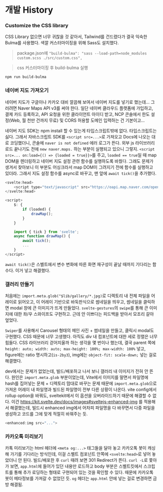 # 개발 History

### Customize the CSS library
CSS Library 없으면 너무 귀찮을 것 같아서, Tailwind를 건드렸다가 결국 익숙한 Bulma를 사용했다. 색깔 커스터마이징을 위해 Sass도 설치했다.

> package.json에 
`"build-bulma": "sass --load-path=node_modules custom.scss ./src/custom.css",`

> css 커스터마이징 후 build-bulma 실행
```bash
npm run build-bulma
```

### 네이버 지도 가져오기
네이버 지도가 구글이나 카카오 대비 깔끔해 보여서 네이버 지도를 넣기로 했는데... 그러려면 Naver Maps API v3를 써야 한다. 일단 네이버 클라우드 플랫폼에 가입하고, 결제 카드 등록하고, API 요청을 위한 클라이언트 아이디 받고, NCP 콘솔에서 한도 설정(Web, 월 천만 건까지 무료) 및 CORS 허용할 도메인 입력하는 건 기본이고...

네이버 지도 SDK는 npm install 할 수 있는게 타입스크립트밖에 없다. 타입스크립트는 싫다. 그래서 자바스크립트 SDK를 `<script src=...>`로 가져오고 Docs에 나오는 대로 코딩했더니, 콘솔에 `naver is not defined` 에러 로그가 뜬다. 외부 js 라이브러리 로드 끝나기도 전에 `new naver.maps.` 하는 부분이 실행되고 있으니 그렇지. `<script src=... on:load={() => {loaded = true}}>`를 주고, `loaded == true`일 때 map DOM을 렌더링하고 네이버 지도 설정 관련 함수를 실행하도록 바꿨다. 그래도 문제가 생겨서 찾아보니 이 부분도 어싱크라서 map DOM이 그려지기 전에 함수를 실행하고 있더라. 그래서 지도 설정 함수를 async로 바꾸고, 맨 앞에 `await tick()`을 추가했다.

```js
<svelte:head>
    <script type="text/javascript" src="https://oapi.map.naver.com/openapi/v3/maps.js?ncpClientId=..." on:load={() => {loaded = true}}></script>
</svelte:head>

<script>
    $: {
        if (loaded) {
            drawMap();
        }
    }

    import { tick } from 'svelte';
    async function drawMap() {
        await tick();
        ...
    }
</script>
```

`await tick()`은 스벨트에서 변수 변화에 따른 화면 재구성이 끝날 때까지 기다리는 함수다. 이거 넣고 해결했다.


### 갤러리 만들기
처음에는 `import.meta.glob("$lib/gallery/*.jpg)`로 디렉토리 내 전체 파일을 어레이로 읽어오고, 이 어레이 기반으로 바둑판식으로 썸네일을 띄우고, 썸네일을 클릭하면 modal 창에 큰 이미지가 뜨게 만들었다. `svelte-gestures`의 `swipe`를 통해 큰 이미지에 대한 좌/우 스와이프도 구현하고. 근데 안 이쁘다는 피드백을 받아서 모조리 갈아 엎었다.

`Swiper`를 사용해서 Carousel 형태의 메인 사진 + 썸네일을 만들고, 클릭시 modal도 구현했다. CSS 때문에 너무 고생했다. 아직도 div 내 컴포넌트에 대한 세로 정렬은 너무 힘들다. CSS 라이브러리 걷어치울까 하는 생각을 몇 번이나 했는데, 결국 parent 쪽에 `height: auto; width: auto; max-height: 100%; max-width: 100%` 넣고, figure에는 ratio 명시하고(`is-2by3`), img에는 `object-fit: scale-down;` 넣는 걸로 해결했다.

dev에서는 문제가 없었는데, 빌드/배포하고 나서 보니 갤러리 내 이미지가 전혀 안 뜬다. 원인은 `import.meta.glob` 부분이었는데, Vite에서 이미지를 말면서 파일명에 hash를 집어넣는 문제 + 디렉토리 맘대로 바꾸는 문제 때문에 `import.meta.glob`으로 가져온 어레이 내 파일명과 빌드된 파일명이 전부 다른 상황이 나온다. vite config에서 rollup option을 바꿔도, sveltekit에서 이 옵션을 오버라이드하기 때문에 해결할 수 없다. 이건 https://kit.svelte.dev/docs/images#sveltejs-enhanced-img 를 적용해서 해결했는데, 빌드시 enhanced img에서 어차피 파일명을 다 바꾸면서 다중 파일을 생성하고 코드를 그에 맞게 적절히 바꿔주는 듯.

```js
<enhanced:img src="...">
```


### 카카오톡 미리보기
카톡 미리보기는 html 헤더에 `<meta og:...>` 태그들을 달아 놓고 카카오톡 봇이 캐싱해 가기를 기다리는 방식인데, 이걸 스벨트 컴포넌트 안쪽에 `<svelte:head>`로 넣어 놓았더니 안 된다. 빌드/배포한 후 `curl` 때려 보면 301 Redirect가 뜬다. `curl -L`로 쫓아가 보면, `app.html`에 들어가 있던 내용만 로드하고 body 부분은 스벨트킷에서 스크립트를 통해 추가 로딩하는 형태로 구현되어 있는 것을 확인할 수 있다. 때문에 카카오톡 봇이 메타정보를 가져갈 수 없었던 듯. `og` 헤더는 `app.html` 안에 넣는 걸로 변경하면 금방 해결됨.


